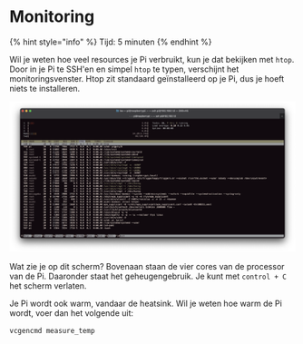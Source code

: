 # Monitoring

{% hint style="info" %}
Tijd: 5 minuten
{% endhint %}

Wil je weten hoe veel resources je Pi verbruikt, kun je dat bekijken met `htop`. Door in je Pi te SSH'en en simpel `htop` te typen, verschijnt het monitoringsvenster. Htop zit standaard geïnstalleerd op je Pi, dus je hoeft niets te installeren.

![Het htop venster](../.gitbook/assets/htop.png)

Wat zie je op dit scherm? Bovenaan staan de vier cores van de processor van de Pi. Daaronder staat het geheugengebruik. Je kunt met `control + C` het scherm verlaten.

Je Pi wordt ook warm, vandaar de heatsink. Wil je weten hoe warm de Pi wordt, voer dan het volgende uit:

```bash
vcgencmd measure_temp
```
